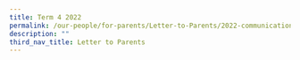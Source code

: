 ```yaml
---
title: Term 4 2022
permalink: /our-people/for-parents/Letter-to-Parents/2022-communications/t4
description: ""
third_nav_title: Letter to Parents
---
```

